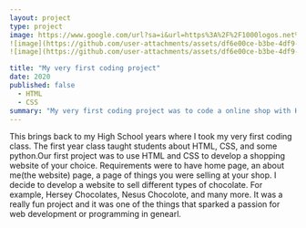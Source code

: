 ```yaml
---
layout: project
type: project
image: https://www.google.com/url?sa=i&url=https%3A%2F%2F1000logos.net%2Famerican-chocolate-bar-brands-and-logos%2F&psig=AOvVaw15vu1CEXU9NMyggqqfqcWX&ust=1726185163589000&source=images&cd=vfe&opi=89978449&ved=0CBIQjRxqFwoTCKCa44WLvIgDFQAAAAAdAAAAABAE![image](https://github.com/user-attachments/assets/df6e00ce-b3be-4df9-8086-b96017ec9aa2)
![image](https://github.com/user-attachments/assets/df6e00ce-b3be-4df9-8086-b96017ec9aa2)
![image](https://github.com/user-attachments/assets/df6e00ce-b3be-4df9-8086-b96017ec9aa2)

title: "My very first coding project"
date: 2020
published: false
  - HTML
  - CSS
summary: "My very first coding project was to code a online shop with HTML and CSS."
---
```


This brings back to my High School years where I took my very first coding class. The first year class taught students about HTML, CSS, and some python.Our first project was to use HTML and CSS to develop a shopping website of your choice. Requirements were to have home page, an about me(the website) page, a page of things you were selling at your shop. I decide to develop a website to sell different types of chocolate. For example, Hersey Chocolates, Nesus Chocolote, and many more. It was a really fun project and it was one of the things that sparked a passion for web development or programming in genearl.  
